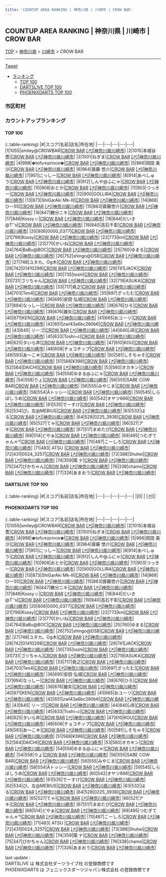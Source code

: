 ```yaml
---
title: 'COUNTUP AREA RANKING | 神奈川県 | 川崎市 | CROW BAR'
---
```

## COUNTUP AREA RANKING | 神奈川県 | 川崎市 | CROW BAR

[TOP](/darts/rank/) > [神奈川県](/darts/rank/神奈川県/) > [川崎市](/darts/rank/神奈川県/川崎市/) > CROW BAR

___

<a href="https://twitter.com/share?ref_src=twsrc%5Etfw" data-text="COUNTUP AREA RANKING | 神奈川県川崎市CROW BAR" class="twitter-share-button" data-hashtags="DARTSLIVE,PHOENIXDARTS,darts,ダーツ" data-show-count="false">Tweet</a>

* [ランキング](#カウントアップランキング)
    * [TOP 100](#top-100)
    * [DARTSLIVE TOP 100](#dartslive-top-100)
    * [PHOENIXDARTS TOP 100](#phoenixdarts-top-100)

### 市区町村

<ul>

</ul>

### カウントアップランキング

#### TOP 100



{:.table-ranking}
|#|スコア|名前|店名|所在地|
|---|---|---|---|---|
|1|1055|<span class="rank-name-pd">smiley@CROWBAR</span>|<a href="/darts/rank/shops/82670.html">CROW BAR</a> <a href="https://vs.phoenixdarts.com/jp/shop/shopDetailInfo/s_82670?s_seq=82670">[↗]</a>|<a href="/darts/rank/神奈川県/川崎市">神奈川県川崎市</a>|
|2|1015|<span class="rank-name-pd">本城谷 豊</span>|<a href="/darts/rank/shops/82670.html">CROW BAR</a> <a href="https://vs.phoenixdarts.com/jp/shop/shopDetailInfo/s_82670?s_seq=82670">[↗]</a>|<a href="/darts/rank/神奈川県/川崎市">神奈川県川崎市</a>|
|3|1001|<span class="rank-name-pd">ねぎま</span>|<a href="/darts/rank/shops/82670.html">CROW BAR</a> <a href="https://vs.phoenixdarts.com/jp/shop/shopDetailInfo/s_82670?s_seq=82670">[↗]</a>|<a href="/darts/rank/神奈川県/川崎市">神奈川県川崎市</a>|
|4|998|<span class="rank-name-pd">♚tofu✯prince♚</span>|<a href="/darts/rank/shops/82670.html">CROW BAR</a> <a href="https://vs.phoenixdarts.com/jp/shop/shopDetailInfo/s_82670?s_seq=82670">[↗]</a>|<a href="/darts/rank/神奈川県/川崎市">神奈川県川崎市</a>|
|5|966|<span class="rank-name-pd"><span class="pro-icon-pd"></span>岡田 美沙</span>|<a href="/darts/rank/shops/82670.html">CROW BAR</a> <a href="https://vs.phoenixdarts.com/jp/shop/shopDetailInfo/s_82670?s_seq=82670">[↗]</a>|<a href="/darts/rank/神奈川県/川崎市">神奈川県川崎市</a>|
|6|964|<span class="rank-name-pd"><span class="pro-icon-pd"></span>齋藤 悠介</span>|<a href="/darts/rank/shops/82670.html">CROW BAR</a> <a href="https://vs.phoenixdarts.com/jp/shop/shopDetailInfo/s_82670?s_seq=82670">[↗]</a>|<a href="/darts/rank/神奈川県/川崎市">神奈川県川崎市</a>|
|7|951|<span class="rank-name-pd">にっしー</span>|<a href="/darts/rank/shops/82670.html">CROW BAR</a> <a href="https://vs.phoenixdarts.com/jp/shop/shopDetailInfo/s_82670?s_seq=82670">[↗]</a>|<a href="/darts/rank/神奈川県/川崎市">神奈川県川崎市</a>|
|8|914|<span class="rank-name-pd">あべしゅう</span>|<a href="/darts/rank/shops/82670.html">CROW BAR</a> <a href="https://vs.phoenixdarts.com/jp/shop/shopDetailInfo/s_82670?s_seq=82670">[↗]</a>|<a href="/darts/rank/神奈川県/川崎市">神奈川県川崎市</a>|
|9|912|<span class="rank-name-pd">しんや@ふにゃ</span>|<a href="/darts/rank/shops/82670.html">CROW BAR</a> <a href="https://vs.phoenixdarts.com/jp/shop/shopDetailInfo/s_82670?s_seq=82670">[↗]</a>|<a href="/darts/rank/神奈川県/川崎市">神奈川県川崎市</a>|
|10|908|<span class="rank-name-pd">おとか</span>|<a href="/darts/rank/shops/82670.html">CROW BAR</a> <a href="https://vs.phoenixdarts.com/jp/shop/shopDetailInfo/s_82670?s_seq=82670">[↗]</a>|<a href="/darts/rank/神奈川県/川崎市">神奈川県川崎市</a>|
|11|903|<span class="rank-name-pd">つっきー</span>|<a href="/darts/rank/shops/82670.html">CROW BAR</a> <a href="https://vs.phoenixdarts.com/jp/shop/shopDetailInfo/s_82670?s_seq=82670">[↗]</a>|<a href="/darts/rank/神奈川県/川崎市">神奈川県川崎市</a>|
|12|900|<span class="rank-name-pd">GOLLIRA</span>|<a href="/darts/rank/shops/82670.html">CROW BAR</a> <a href="https://vs.phoenixdarts.com/jp/shop/shopDetailInfo/s_82670?s_seq=82670">[↗]</a>|<a href="/darts/rank/神奈川県/川崎市">神奈川県川崎市</a>|
|13|873|<span class="rank-name-pd">ShiGarAki Mk-III</span>|<a href="/darts/rank/shops/82670.html">CROW BAR</a> <a href="https://vs.phoenixdarts.com/jp/shop/shopDetailInfo/s_82670?s_seq=82670">[↗]</a>|<a href="/darts/rank/神奈川県/川崎市">神奈川県川崎市</a>|
|14|868|<span class="rank-name-pd">ひー55</span>|<a href="/darts/rank/shops/82670.html">CROW BAR</a> <a href="https://vs.phoenixdarts.com/jp/shop/shopDetailInfo/s_82670?s_seq=82670">[↗]</a>|<a href="/darts/rank/神奈川県/川崎市">神奈川県川崎市</a>|
|15|863|<span class="rank-name-pd">齋藤悠介</span>|<a href="/darts/rank/shops/82670.html">CROW BAR</a> <a href="https://vs.phoenixdarts.com/jp/shop/shopDetailInfo/s_82670?s_seq=82670">[↗]</a>|<a href="/darts/rank/神奈川県/川崎市">神奈川県川崎市</a>|
|16|847|<span class="rank-name-pd">糖分ニキ</span>|<a href="/darts/rank/shops/82670.html">CROW BAR</a> <a href="https://vs.phoenixdarts.com/jp/shop/shopDetailInfo/s_82670?s_seq=82670">[↗]</a>|<a href="/darts/rank/神奈川県/川崎市">神奈川県川崎市</a>|
|17|846|<span class="rank-name-pd">Kossy☺︎</span>|<a href="/darts/rank/shops/82670.html">CROW BAR</a> <a href="https://vs.phoenixdarts.com/jp/shop/shopDetailInfo/s_82670?s_seq=82670">[↗]</a>|<a href="/darts/rank/神奈川県/川崎市">神奈川県川崎市</a>|
|18|844|<span class="rank-name-pd">だいき@T&#x27;&#x27;s</span>|<a href="/darts/rank/shops/82670.html">CROW BAR</a> <a href="https://vs.phoenixdarts.com/jp/shop/shopDetailInfo/s_82670?s_seq=82670">[↗]</a>|<a href="/darts/rank/神奈川県/川崎市">神奈川県川崎市</a>|
|19|840|<span class="rank-name-pd">高石千彰</span>|<a href="/darts/rank/shops/82670.html">CROW BAR</a> <a href="https://vs.phoenixdarts.com/jp/shop/shopDetailInfo/s_82670?s_seq=82670">[↗]</a>|<a href="/darts/rank/神奈川県/川崎市">神奈川県川崎市</a>|
|20|806|<span class="rank-name-pd">0000_0377</span>|<a href="/darts/rank/shops/82670.html">CROW BAR</a> <a href="https://vs.phoenixdarts.com/jp/shop/shopDetailInfo/s_82670?s_seq=82670">[↗]</a>|<a href="/darts/rank/神奈川県/川崎市">神奈川県川崎市</a>|
|21|798|<span class="rank-name-pd">Kossy</span>|<a href="/darts/rank/shops/82670.html">CROW BAR</a> <a href="https://vs.phoenixdarts.com/jp/shop/shopDetailInfo/s_82670?s_seq=82670">[↗]</a>|<a href="/darts/rank/神奈川県/川崎市">神奈川県川崎市</a>|
|22|773|<span class="rank-name-pd">km</span>|<a href="/darts/rank/shops/82670.html">CROW BAR</a> <a href="https://vs.phoenixdarts.com/jp/shop/shopDetailInfo/s_82670?s_seq=82670">[↗]</a>|<a href="/darts/rank/神奈川県/川崎市">神奈川県川崎市</a>|
|23|770|<span class="rank-name-pd">かいね</span>|<a href="/darts/rank/shops/82670.html">CROW BAR</a> <a href="https://vs.phoenixdarts.com/jp/shop/shopDetailInfo/s_82670?s_seq=82670">[↗]</a>|<a href="/darts/rank/神奈川県/川崎市">神奈川県川崎市</a>|
|24|764|<span class="rank-name-pd">BaBu@BOC</span>|<a href="/darts/rank/shops/82670.html">CROW BAR</a> <a href="https://vs.phoenixdarts.com/jp/shop/shopDetailInfo/s_82670?s_seq=82670">[↗]</a>|<a href="/darts/rank/神奈川県/川崎市">神奈川県川崎市</a>|
|25|760|<span class="rank-name-pd">ゆまる</span>|<a href="/darts/rank/shops/82670.html">CROW BAR</a> <a href="https://vs.phoenixdarts.com/jp/shop/shopDetailInfo/s_82670?s_seq=82670">[↗]</a>|<a href="/darts/rank/神奈川県/川崎市">神奈川県川崎市</a>|
|26|752|<span class="rank-name-pd">shingo@DSB</span>|<a href="/darts/rank/shops/82670.html">CROW BAR</a> <a href="https://vs.phoenixdarts.com/jp/shop/shopDetailInfo/s_82670?s_seq=82670">[↗]</a>|<a href="/darts/rank/神奈川県/川崎市">神奈川県川崎市</a>|
|27|748|<span class="rank-name-pd">ユタカ。Og木</span>|<a href="/darts/rank/shops/82670.html">CROW BAR</a> <a href="https://vs.phoenixdarts.com/jp/shop/shopDetailInfo/s_82670?s_seq=82670">[↗]</a>|<a href="/darts/rank/神奈川県/川崎市">神奈川県川崎市</a>|
|28|742|<span class="rank-name-pd">01410298</span>|<a href="/darts/rank/shops/82670.html">CROW BAR</a> <a href="https://vs.phoenixdarts.com/jp/shop/shopDetailInfo/s_82670?s_seq=82670">[↗]</a>|<a href="/darts/rank/神奈川県/川崎市">神奈川県川崎市</a>|
|29|741|<span class="rank-name-pd">JACK</span>|<a href="/darts/rank/shops/82670.html">CROW BAR</a> <a href="https://vs.phoenixdarts.com/jp/shop/shopDetailInfo/s_82670?s_seq=82670">[↗]</a>|<a href="/darts/rank/神奈川県/川崎市">神奈川県川崎市</a>|
|30|735|<span class="rank-name-pd">toshi</span>|<a href="/darts/rank/shops/82670.html">CROW BAR</a> <a href="https://vs.phoenixdarts.com/jp/shop/shopDetailInfo/s_82670?s_seq=82670">[↗]</a>|<a href="/darts/rank/神奈川県/川崎市">神奈川県川崎市</a>|
|31|731|<span class="rank-name-pd">ゴリちゃん</span>|<a href="/darts/rank/shops/82670.html">CROW BAR</a> <a href="https://vs.phoenixdarts.com/jp/shop/shopDetailInfo/s_82670?s_seq=82670">[↗]</a>|<a href="/darts/rank/神奈川県/川崎市">神奈川県川崎市</a>|
|32|719|<span class="rank-name-pd">ASUKA</span>|<a href="/darts/rank/shops/82670.html">CROW BAR</a> <a href="https://vs.phoenixdarts.com/jp/shop/shopDetailInfo/s_82670?s_seq=82670">[↗]</a>|<a href="/darts/rank/神奈川県/川崎市">神奈川県川崎市</a>|
|33|717|<span class="rank-name-pd">堯之</span>|<a href="/darts/rank/shops/82670.html">CROW BAR</a> <a href="https://vs.phoenixdarts.com/jp/shop/shopDetailInfo/s_82670?s_seq=82670">[↗]</a>|<a href="/darts/rank/神奈川県/川崎市">神奈川県川崎市</a>|
|34|703|<span class="rank-name-pd">Ten4</span>|<a href="/darts/rank/shops/82670.html">CROW BAR</a> <a href="https://vs.phoenixdarts.com/jp/shop/shopDetailInfo/s_82670?s_seq=82670">[↗]</a>|<a href="/darts/rank/神奈川県/川崎市">神奈川県川崎市</a>|
|35|697|<span class="rank-name-pd">ざったむ</span>|<a href="/darts/rank/shops/82670.html">CROW BAR</a> <a href="https://vs.phoenixdarts.com/jp/shop/shopDetailInfo/s_82670?s_seq=82670">[↗]</a>|<a href="/darts/rank/神奈川県/川崎市">神奈川県川崎市</a>|
|36|695|<span class="rank-name-pd"><span class="pro-icon-pd"></span>安田 弘城</span>|<a href="/darts/rank/shops/82670.html">CROW BAR</a> <a href="https://vs.phoenixdarts.com/jp/shop/shopDetailInfo/s_82670?s_seq=82670">[↗]</a>|<a href="/darts/rank/神奈川県/川崎市">神奈川県川崎市</a>|
|37|694|<span class="rank-name-pd">なっしー</span>|<a href="/darts/rank/shops/82670.html">CROW BAR</a> <a href="https://vs.phoenixdarts.com/jp/shop/shopDetailInfo/s_82670?s_seq=82670">[↗]</a>|<a href="/darts/rank/神奈川県/川崎市">神奈川県川崎市</a>|
|38|676|<span class="rank-name-pd">ひろ</span>|<a href="/darts/rank/shops/82670.html">CROW BAR</a> <a href="https://vs.phoenixdarts.com/jp/shop/shopDetailInfo/s_82670?s_seq=82670">[↗]</a>|<a href="/darts/rank/神奈川県/川崎市">神奈川県川崎市</a>|
|38|676|<span class="rank-name-pd">雄矢</span>|<a href="/darts/rank/shops/82670.html">CROW BAR</a> <a href="https://vs.phoenixdarts.com/jp/shop/shopDetailInfo/s_82670?s_seq=82670">[↗]</a>|<a href="/darts/rank/神奈川県/川崎市">神奈川県川崎市</a>|
|40|671|<span class="rank-name-pd">KEN</span>|<a href="/darts/rank/shops/82670.html">CROW BAR</a> <a href="https://vs.phoenixdarts.com/jp/shop/shopDetailInfo/s_82670?s_seq=82670">[↗]</a>|<a href="/darts/rank/神奈川県/川崎市">神奈川県川崎市</a>|
|41|665|<span class="rank-name-pd">おユーリ</span>|<a href="/darts/rank/shops/82670.html">CROW BAR</a> <a href="https://vs.phoenixdarts.com/jp/shop/shopDetailInfo/s_82670?s_seq=82670">[↗]</a>|<a href="/darts/rank/神奈川県/川崎市">神奈川県川崎市</a>|
|42|651|<span class="rank-name-pd">zwl43a6bc280b6</span>|<a href="/darts/rank/shops/82670.html">CROW BAR</a> <a href="https://vs.phoenixdarts.com/jp/shop/shopDetailInfo/s_82670?s_seq=82670">[↗]</a>|<a href="/darts/rank/神奈川県/川崎市">神奈川県川崎市</a>|
|43|645|<span class="rank-name-pd"> リーゴ</span>|<a href="/darts/rank/shops/82670.html">CROW BAR</a> <a href="https://vs.phoenixdarts.com/jp/shop/shopDetailInfo/s_82670?s_seq=82670">[↗]</a>|<a href="/darts/rank/神奈川県/川崎市">神奈川県川崎市</a>|
|44|640|<span class="rank-name-pd">JB</span>|<a href="/darts/rank/shops/82670.html">CROW BAR</a> <a href="https://vs.phoenixdarts.com/jp/shop/shopDetailInfo/s_82670?s_seq=82670">[↗]</a>|<a href="/darts/rank/神奈川県/川崎市">神奈川県川崎市</a>|
|45|633|<span class="rank-name-pd">Toshi~c</span>|<a href="/darts/rank/shops/82670.html">CROW BAR</a> <a href="https://vs.phoenixdarts.com/jp/shop/shopDetailInfo/s_82670?s_seq=82670">[↗]</a>|<a href="/darts/rank/神奈川県/川崎市">神奈川県川崎市</a>|
|46|625|<span class="rank-name-pd">タいら丼</span>|<a href="/darts/rank/shops/82670.html">CROW BAR</a> <a href="https://vs.phoenixdarts.com/jp/shop/shopDetailInfo/s_82670?s_seq=82670">[↗]</a>|<a href="/darts/rank/神奈川県/川崎市">神奈川県川崎市</a>|
|47|610|<span class="rank-name-pd">KOU</span>|<a href="/darts/rank/shops/82670.html">CROW BAR</a> <a href="https://vs.phoenixdarts.com/jp/shop/shopDetailInfo/s_82670?s_seq=82670">[↗]</a>|<a href="/darts/rank/神奈川県/川崎市">神奈川県川崎市</a>|
|48|608|<span class="rank-name-pd">チョコチップ</span>|<a href="/darts/rank/shops/82670.html">CROW BAR</a> <a href="https://vs.phoenixdarts.com/jp/shop/shopDetailInfo/s_82670?s_seq=82670">[↗]</a>|<a href="/darts/rank/神奈川県/川崎市">神奈川県川崎市</a>|
|49|593|<span class="rank-name-pd">あ〜こ☆</span>|<a href="/darts/rank/shops/82670.html">CROW BAR</a> <a href="https://vs.phoenixdarts.com/jp/shop/shopDetailInfo/s_82670?s_seq=82670">[↗]</a>|<a href="/darts/rank/神奈川県/川崎市">神奈川県川崎市</a>|
|50|581|<span class="rank-name-pd">しそちゃそ</span>|<a href="/darts/rank/shops/82670.html">CROW BAR</a> <a href="https://vs.phoenixdarts.com/jp/shop/shopDetailInfo/s_82670?s_seq=82670">[↗]</a>|<a href="/darts/rank/神奈川県/川崎市">神奈川県川崎市</a>|
|51|568|<span class="rank-name-pd">¥398</span>|<a href="/darts/rank/shops/82670.html">CROW BAR</a> <a href="https://vs.phoenixdarts.com/jp/shop/shopDetailInfo/s_82670?s_seq=82670">[↗]</a>|<a href="/darts/rank/神奈川県/川崎市">神奈川県川崎市</a>|
|52|564|<span class="rank-name-pd">DAICHI</span>|<a href="/darts/rank/shops/82670.html">CROW BAR</a> <a href="https://vs.phoenixdarts.com/jp/shop/shopDetailInfo/s_82670?s_seq=82670">[↗]</a>|<a href="/darts/rank/神奈川県/川崎市">神奈川県川崎市</a>|
|53|560|<span class="rank-name-pd">オカキン</span>|<a href="/darts/rank/shops/82670.html">CROW BAR</a> <a href="https://vs.phoenixdarts.com/jp/shop/shopDetailInfo/s_82670?s_seq=82670">[↗]</a>|<a href="/darts/rank/神奈川県/川崎市">神奈川県川崎市</a>|
|54|558|<span class="rank-name-pd">ゆまる@ふにゃ</span>|<a href="/darts/rank/shops/82670.html">CROW BAR</a> <a href="https://vs.phoenixdarts.com/jp/shop/shopDetailInfo/s_82670?s_seq=82670">[↗]</a>|<a href="/darts/rank/神奈川県/川崎市">神奈川県川崎市</a>|
|54|558|<span class="rank-name-pd">りょ</span>|<a href="/darts/rank/shops/82670.html">CROW BAR</a> <a href="https://vs.phoenixdarts.com/jp/shop/shopDetailInfo/s_82670?s_seq=82670">[↗]</a>|<a href="/darts/rank/神奈川県/川崎市">神奈川県川崎市</a>|
|56|555|<span class="rank-name-pd">SABE COW BAR</span>|<a href="/darts/rank/shops/82670.html">CROW BAR</a> <a href="https://vs.phoenixdarts.com/jp/shop/shopDetailInfo/s_82670?s_seq=82670">[↗]</a>|<a href="/darts/rank/神奈川県/川崎市">神奈川県川崎市</a>|
|56|555|<span class="rank-name-pd">みやじま</span>|<a href="/darts/rank/shops/82670.html">CROW BAR</a> <a href="https://vs.phoenixdarts.com/jp/shop/shopDetailInfo/s_82670?s_seq=82670">[↗]</a>|<a href="/darts/rank/神奈川県/川崎市">神奈川県川崎市</a>|
|58|554|<span class="rank-name-pd">Âトッシー</span>|<a href="/darts/rank/shops/82670.html">CROW BAR</a> <a href="https://vs.phoenixdarts.com/jp/shop/shopDetailInfo/s_82670?s_seq=82670">[↗]</a>|<a href="/darts/rank/神奈川県/川崎市">神奈川県川崎市</a>|
|59|545|<span class="rank-name-pd">しらぼしうめ</span>|<a href="/darts/rank/shops/82670.html">CROW BAR</a> <a href="https://vs.phoenixdarts.com/jp/shop/shopDetailInfo/s_82670?s_seq=82670">[↗]</a>|<a href="/darts/rank/神奈川県/川崎市">神奈川県川崎市</a>|
|60|542|<span class="rank-name-pd">オヤツ666</span>|<a href="/darts/rank/shops/82670.html">CROW BAR</a> <a href="https://vs.phoenixdarts.com/jp/shop/shopDetailInfo/s_82670?s_seq=82670">[↗]</a>|<a href="/darts/rank/神奈川県/川崎市">神奈川県川崎市</a>|
|61|535|<span class="rank-name-pd">でーすけ</span>|<a href="/darts/rank/shops/82670.html">CROW BAR</a> <a href="https://vs.phoenixdarts.com/jp/shop/shopDetailInfo/s_82670?s_seq=82670">[↗]</a>|<a href="/darts/rank/神奈川県/川崎市">神奈川県川崎市</a>|
|62|534|<span class="rank-name-pd">ぴ。左@MEBIUS</span>|<a href="/darts/rank/shops/82670.html">CROW BAR</a> <a href="https://vs.phoenixdarts.com/jp/shop/shopDetailInfo/s_82670?s_seq=82670">[↗]</a>|<a href="/darts/rank/神奈川県/川崎市">神奈川県川崎市</a>|
|63|532|<span class="rank-name-pd">はる</span>|<a href="/darts/rank/shops/82670.html">CROW BAR</a> <a href="https://vs.phoenixdarts.com/jp/shop/shopDetailInfo/s_82670?s_seq=82670">[↗]</a>|<a href="/darts/rank/神奈川県/川崎市">神奈川県川崎市</a>|
|64|528|<span class="rank-name-pd">0225_3938</span>|<a href="/darts/rank/shops/82670.html">CROW BAR</a> <a href="https://vs.phoenixdarts.com/jp/shop/shopDetailInfo/s_82670?s_seq=82670">[↗]</a>|<a href="/darts/rank/神奈川県/川崎市">神奈川県川崎市</a>|
|65|527|<span class="rank-name-pd">てゃ</span>|<a href="/darts/rank/shops/82670.html">CROW BAR</a> <a href="https://vs.phoenixdarts.com/jp/shop/shopDetailInfo/s_82670?s_seq=82670">[↗]</a>|<a href="/darts/rank/神奈川県/川崎市">神奈川県川崎市</a>|
|66|521|<span class="rank-name-pd">アキ</span>|<a href="/darts/rank/shops/82670.html">CROW BAR</a> <a href="https://vs.phoenixdarts.com/jp/shop/shopDetailInfo/s_82670?s_seq=82670">[↗]</a>|<a href="/darts/rank/神奈川県/川崎市">神奈川県川崎市</a>|
|67|517|<span class="rank-name-pd">まめたぴ</span>|<a href="/darts/rank/shops/82670.html">CROW BAR</a> <a href="https://vs.phoenixdarts.com/jp/shop/shopDetailInfo/s_82670?s_seq=82670">[↗]</a>|<a href="/darts/rank/神奈川県/川崎市">神奈川県川崎市</a>|
|68|514|<span class="rank-name-pd">どやぁ</span>|<a href="/darts/rank/shops/82670.html">CROW BAR</a> <a href="https://vs.phoenixdarts.com/jp/shop/shopDetailInfo/s_82670?s_seq=82670">[↗]</a>|<a href="/darts/rank/神奈川県/川崎市">神奈川県川崎市</a>|
|69|495|<span class="rank-name-pd">つむぎてゃん＊°</span>|<a href="/darts/rank/shops/82670.html">CROW BAR</a> <a href="https://vs.phoenixdarts.com/jp/shop/shopDetailInfo/s_82670?s_seq=82670">[↗]</a>|<a href="/darts/rank/神奈川県/川崎市">神奈川県川崎市</a>|
|70|487|<span class="rank-name-pd">こーしろ</span>|<a href="/darts/rank/shops/82670.html">CROW BAR</a> <a href="https://vs.phoenixdarts.com/jp/shop/shopDetailInfo/s_82670?s_seq=82670">[↗]</a>|<a href="/darts/rank/神奈川県/川崎市">神奈川県川崎市</a>|
|71|483|<span class="rank-name-pd"> ATSU </span>|<a href="/darts/rank/shops/82670.html">CROW BAR</a> <a href="https://vs.phoenixdarts.com/jp/shop/shopDetailInfo/s_82670?s_seq=82670">[↗]</a>|<a href="/darts/rank/神奈川県/川崎市">神奈川県川崎市</a>|
|72|431|<span class="rank-name-pd">0024_3257</span>|<a href="/darts/rank/shops/82670.html">CROW BAR</a> <a href="https://vs.phoenixdarts.com/jp/shop/shopDetailInfo/s_82670?s_seq=82670">[↗]</a>|<a href="/darts/rank/神奈川県/川崎市">神奈川県川崎市</a>|
|73|388|<span class="rank-name-pd">Shuhei</span>|<a href="/darts/rank/shops/82670.html">CROW BAR</a> <a href="https://vs.phoenixdarts.com/jp/shop/shopDetailInfo/s_82670?s_seq=82670">[↗]</a>|<a href="/darts/rank/神奈川県/川崎市">神奈川県川崎市</a>|
|74|359|<span class="rank-name-pd">陽 ナ</span>|<a href="/darts/rank/shops/82670.html">CROW BAR</a> <a href="https://vs.phoenixdarts.com/jp/shop/shopDetailInfo/s_82670?s_seq=82670">[↗]</a>|<a href="/darts/rank/神奈川県/川崎市">神奈川県川崎市</a>|
|75|347|<span class="rank-name-pd">ぴかちゃん</span>|<a href="/darts/rank/shops/82670.html">CROW BAR</a> <a href="https://vs.phoenixdarts.com/jp/shop/shopDetailInfo/s_82670?s_seq=82670">[↗]</a>|<a href="/darts/rank/神奈川県/川崎市">神奈川県川崎市</a>|
|76|338|<span class="rank-name-pd">chamo</span>|<a href="/darts/rank/shops/82670.html">CROW BAR</a> <a href="https://vs.phoenixdarts.com/jp/shop/shopDetailInfo/s_82670?s_seq=82670">[↗]</a>|<a href="/darts/rank/神奈川県/川崎市">神奈川県川崎市</a>|
|77|326|<span class="rank-name-pd">あまおう</span>|<a href="/darts/rank/shops/82670.html">CROW BAR</a> <a href="https://vs.phoenixdarts.com/jp/shop/shopDetailInfo/s_82670?s_seq=82670">[↗]</a>|<a href="/darts/rank/神奈川県/川崎市">神奈川県川崎市</a>|


#### DARTSLIVE TOP 100



{:.table-ranking}
|#|スコア|名前|店名|所在地|
|---|---|---|---|---|
||0|<span class="rank-name-dl"> </span>|<a href="/darts/rank/shops/.html"></a> <a href="">[↗]</a>|<a href="/darts/rank//"></a>|


#### PHOENIXDARTS TOP 100



{:.table-ranking}
|#|スコア|名前|店名|所在地|
|---|---|---|---|---|
|1|1055|<span class="rank-name-pd">smiley@CROWBAR</span>|<a href="/darts/rank/shops/82670.html">CROW BAR</a> <a href="https://vs.phoenixdarts.com/jp/shop/shopDetailInfo/s_82670?s_seq=82670">[↗]</a>|<a href="/darts/rank/神奈川県/川崎市">神奈川県川崎市</a>|
|2|1015|<span class="rank-name-pd">本城谷 豊</span>|<a href="/darts/rank/shops/82670.html">CROW BAR</a> <a href="https://vs.phoenixdarts.com/jp/shop/shopDetailInfo/s_82670?s_seq=82670">[↗]</a>|<a href="/darts/rank/神奈川県/川崎市">神奈川県川崎市</a>|
|3|1001|<span class="rank-name-pd">ねぎま</span>|<a href="/darts/rank/shops/82670.html">CROW BAR</a> <a href="https://vs.phoenixdarts.com/jp/shop/shopDetailInfo/s_82670?s_seq=82670">[↗]</a>|<a href="/darts/rank/神奈川県/川崎市">神奈川県川崎市</a>|
|4|998|<span class="rank-name-pd">♚tofu✯prince♚</span>|<a href="/darts/rank/shops/82670.html">CROW BAR</a> <a href="https://vs.phoenixdarts.com/jp/shop/shopDetailInfo/s_82670?s_seq=82670">[↗]</a>|<a href="/darts/rank/神奈川県/川崎市">神奈川県川崎市</a>|
|5|966|<span class="rank-name-pd"><span class="pro-icon-pd"></span>岡田 美沙</span>|<a href="/darts/rank/shops/82670.html">CROW BAR</a> <a href="https://vs.phoenixdarts.com/jp/shop/shopDetailInfo/s_82670?s_seq=82670">[↗]</a>|<a href="/darts/rank/神奈川県/川崎市">神奈川県川崎市</a>|
|6|964|<span class="rank-name-pd"><span class="pro-icon-pd"></span>齋藤 悠介</span>|<a href="/darts/rank/shops/82670.html">CROW BAR</a> <a href="https://vs.phoenixdarts.com/jp/shop/shopDetailInfo/s_82670?s_seq=82670">[↗]</a>|<a href="/darts/rank/神奈川県/川崎市">神奈川県川崎市</a>|
|7|951|<span class="rank-name-pd">にっしー</span>|<a href="/darts/rank/shops/82670.html">CROW BAR</a> <a href="https://vs.phoenixdarts.com/jp/shop/shopDetailInfo/s_82670?s_seq=82670">[↗]</a>|<a href="/darts/rank/神奈川県/川崎市">神奈川県川崎市</a>|
|8|914|<span class="rank-name-pd">あべしゅう</span>|<a href="/darts/rank/shops/82670.html">CROW BAR</a> <a href="https://vs.phoenixdarts.com/jp/shop/shopDetailInfo/s_82670?s_seq=82670">[↗]</a>|<a href="/darts/rank/神奈川県/川崎市">神奈川県川崎市</a>|
|9|912|<span class="rank-name-pd">しんや@ふにゃ</span>|<a href="/darts/rank/shops/82670.html">CROW BAR</a> <a href="https://vs.phoenixdarts.com/jp/shop/shopDetailInfo/s_82670?s_seq=82670">[↗]</a>|<a href="/darts/rank/神奈川県/川崎市">神奈川県川崎市</a>|
|10|908|<span class="rank-name-pd">おとか</span>|<a href="/darts/rank/shops/82670.html">CROW BAR</a> <a href="https://vs.phoenixdarts.com/jp/shop/shopDetailInfo/s_82670?s_seq=82670">[↗]</a>|<a href="/darts/rank/神奈川県/川崎市">神奈川県川崎市</a>|
|11|903|<span class="rank-name-pd">つっきー</span>|<a href="/darts/rank/shops/82670.html">CROW BAR</a> <a href="https://vs.phoenixdarts.com/jp/shop/shopDetailInfo/s_82670?s_seq=82670">[↗]</a>|<a href="/darts/rank/神奈川県/川崎市">神奈川県川崎市</a>|
|12|900|<span class="rank-name-pd">GOLLIRA</span>|<a href="/darts/rank/shops/82670.html">CROW BAR</a> <a href="https://vs.phoenixdarts.com/jp/shop/shopDetailInfo/s_82670?s_seq=82670">[↗]</a>|<a href="/darts/rank/神奈川県/川崎市">神奈川県川崎市</a>|
|13|873|<span class="rank-name-pd">ShiGarAki Mk-III</span>|<a href="/darts/rank/shops/82670.html">CROW BAR</a> <a href="https://vs.phoenixdarts.com/jp/shop/shopDetailInfo/s_82670?s_seq=82670">[↗]</a>|<a href="/darts/rank/神奈川県/川崎市">神奈川県川崎市</a>|
|14|868|<span class="rank-name-pd">ひー55</span>|<a href="/darts/rank/shops/82670.html">CROW BAR</a> <a href="https://vs.phoenixdarts.com/jp/shop/shopDetailInfo/s_82670?s_seq=82670">[↗]</a>|<a href="/darts/rank/神奈川県/川崎市">神奈川県川崎市</a>|
|15|863|<span class="rank-name-pd">齋藤悠介</span>|<a href="/darts/rank/shops/82670.html">CROW BAR</a> <a href="https://vs.phoenixdarts.com/jp/shop/shopDetailInfo/s_82670?s_seq=82670">[↗]</a>|<a href="/darts/rank/神奈川県/川崎市">神奈川県川崎市</a>|
|16|847|<span class="rank-name-pd">糖分ニキ</span>|<a href="/darts/rank/shops/82670.html">CROW BAR</a> <a href="https://vs.phoenixdarts.com/jp/shop/shopDetailInfo/s_82670?s_seq=82670">[↗]</a>|<a href="/darts/rank/神奈川県/川崎市">神奈川県川崎市</a>|
|17|846|<span class="rank-name-pd">Kossy☺︎</span>|<a href="/darts/rank/shops/82670.html">CROW BAR</a> <a href="https://vs.phoenixdarts.com/jp/shop/shopDetailInfo/s_82670?s_seq=82670">[↗]</a>|<a href="/darts/rank/神奈川県/川崎市">神奈川県川崎市</a>|
|18|844|<span class="rank-name-pd">だいき@T&#x27;&#x27;s</span>|<a href="/darts/rank/shops/82670.html">CROW BAR</a> <a href="https://vs.phoenixdarts.com/jp/shop/shopDetailInfo/s_82670?s_seq=82670">[↗]</a>|<a href="/darts/rank/神奈川県/川崎市">神奈川県川崎市</a>|
|19|840|<span class="rank-name-pd">高石千彰</span>|<a href="/darts/rank/shops/82670.html">CROW BAR</a> <a href="https://vs.phoenixdarts.com/jp/shop/shopDetailInfo/s_82670?s_seq=82670">[↗]</a>|<a href="/darts/rank/神奈川県/川崎市">神奈川県川崎市</a>|
|20|806|<span class="rank-name-pd">0000_0377</span>|<a href="/darts/rank/shops/82670.html">CROW BAR</a> <a href="https://vs.phoenixdarts.com/jp/shop/shopDetailInfo/s_82670?s_seq=82670">[↗]</a>|<a href="/darts/rank/神奈川県/川崎市">神奈川県川崎市</a>|
|21|798|<span class="rank-name-pd">Kossy</span>|<a href="/darts/rank/shops/82670.html">CROW BAR</a> <a href="https://vs.phoenixdarts.com/jp/shop/shopDetailInfo/s_82670?s_seq=82670">[↗]</a>|<a href="/darts/rank/神奈川県/川崎市">神奈川県川崎市</a>|
|22|773|<span class="rank-name-pd">km</span>|<a href="/darts/rank/shops/82670.html">CROW BAR</a> <a href="https://vs.phoenixdarts.com/jp/shop/shopDetailInfo/s_82670?s_seq=82670">[↗]</a>|<a href="/darts/rank/神奈川県/川崎市">神奈川県川崎市</a>|
|23|770|<span class="rank-name-pd">かいね</span>|<a href="/darts/rank/shops/82670.html">CROW BAR</a> <a href="https://vs.phoenixdarts.com/jp/shop/shopDetailInfo/s_82670?s_seq=82670">[↗]</a>|<a href="/darts/rank/神奈川県/川崎市">神奈川県川崎市</a>|
|24|764|<span class="rank-name-pd">BaBu@BOC</span>|<a href="/darts/rank/shops/82670.html">CROW BAR</a> <a href="https://vs.phoenixdarts.com/jp/shop/shopDetailInfo/s_82670?s_seq=82670">[↗]</a>|<a href="/darts/rank/神奈川県/川崎市">神奈川県川崎市</a>|
|25|760|<span class="rank-name-pd">ゆまる</span>|<a href="/darts/rank/shops/82670.html">CROW BAR</a> <a href="https://vs.phoenixdarts.com/jp/shop/shopDetailInfo/s_82670?s_seq=82670">[↗]</a>|<a href="/darts/rank/神奈川県/川崎市">神奈川県川崎市</a>|
|26|752|<span class="rank-name-pd">shingo@DSB</span>|<a href="/darts/rank/shops/82670.html">CROW BAR</a> <a href="https://vs.phoenixdarts.com/jp/shop/shopDetailInfo/s_82670?s_seq=82670">[↗]</a>|<a href="/darts/rank/神奈川県/川崎市">神奈川県川崎市</a>|
|27|748|<span class="rank-name-pd">ユタカ。Og木</span>|<a href="/darts/rank/shops/82670.html">CROW BAR</a> <a href="https://vs.phoenixdarts.com/jp/shop/shopDetailInfo/s_82670?s_seq=82670">[↗]</a>|<a href="/darts/rank/神奈川県/川崎市">神奈川県川崎市</a>|
|28|742|<span class="rank-name-pd">01410298</span>|<a href="/darts/rank/shops/82670.html">CROW BAR</a> <a href="https://vs.phoenixdarts.com/jp/shop/shopDetailInfo/s_82670?s_seq=82670">[↗]</a>|<a href="/darts/rank/神奈川県/川崎市">神奈川県川崎市</a>|
|29|741|<span class="rank-name-pd">JACK</span>|<a href="/darts/rank/shops/82670.html">CROW BAR</a> <a href="https://vs.phoenixdarts.com/jp/shop/shopDetailInfo/s_82670?s_seq=82670">[↗]</a>|<a href="/darts/rank/神奈川県/川崎市">神奈川県川崎市</a>|
|30|735|<span class="rank-name-pd">toshi</span>|<a href="/darts/rank/shops/82670.html">CROW BAR</a> <a href="https://vs.phoenixdarts.com/jp/shop/shopDetailInfo/s_82670?s_seq=82670">[↗]</a>|<a href="/darts/rank/神奈川県/川崎市">神奈川県川崎市</a>|
|31|731|<span class="rank-name-pd">ゴリちゃん</span>|<a href="/darts/rank/shops/82670.html">CROW BAR</a> <a href="https://vs.phoenixdarts.com/jp/shop/shopDetailInfo/s_82670?s_seq=82670">[↗]</a>|<a href="/darts/rank/神奈川県/川崎市">神奈川県川崎市</a>|
|32|719|<span class="rank-name-pd">ASUKA</span>|<a href="/darts/rank/shops/82670.html">CROW BAR</a> <a href="https://vs.phoenixdarts.com/jp/shop/shopDetailInfo/s_82670?s_seq=82670">[↗]</a>|<a href="/darts/rank/神奈川県/川崎市">神奈川県川崎市</a>|
|33|717|<span class="rank-name-pd">堯之</span>|<a href="/darts/rank/shops/82670.html">CROW BAR</a> <a href="https://vs.phoenixdarts.com/jp/shop/shopDetailInfo/s_82670?s_seq=82670">[↗]</a>|<a href="/darts/rank/神奈川県/川崎市">神奈川県川崎市</a>|
|34|703|<span class="rank-name-pd">Ten4</span>|<a href="/darts/rank/shops/82670.html">CROW BAR</a> <a href="https://vs.phoenixdarts.com/jp/shop/shopDetailInfo/s_82670?s_seq=82670">[↗]</a>|<a href="/darts/rank/神奈川県/川崎市">神奈川県川崎市</a>|
|35|697|<span class="rank-name-pd">ざったむ</span>|<a href="/darts/rank/shops/82670.html">CROW BAR</a> <a href="https://vs.phoenixdarts.com/jp/shop/shopDetailInfo/s_82670?s_seq=82670">[↗]</a>|<a href="/darts/rank/神奈川県/川崎市">神奈川県川崎市</a>|
|36|695|<span class="rank-name-pd"><span class="pro-icon-pd"></span>安田 弘城</span>|<a href="/darts/rank/shops/82670.html">CROW BAR</a> <a href="https://vs.phoenixdarts.com/jp/shop/shopDetailInfo/s_82670?s_seq=82670">[↗]</a>|<a href="/darts/rank/神奈川県/川崎市">神奈川県川崎市</a>|
|37|694|<span class="rank-name-pd">なっしー</span>|<a href="/darts/rank/shops/82670.html">CROW BAR</a> <a href="https://vs.phoenixdarts.com/jp/shop/shopDetailInfo/s_82670?s_seq=82670">[↗]</a>|<a href="/darts/rank/神奈川県/川崎市">神奈川県川崎市</a>|
|38|676|<span class="rank-name-pd">ひろ</span>|<a href="/darts/rank/shops/82670.html">CROW BAR</a> <a href="https://vs.phoenixdarts.com/jp/shop/shopDetailInfo/s_82670?s_seq=82670">[↗]</a>|<a href="/darts/rank/神奈川県/川崎市">神奈川県川崎市</a>|
|38|676|<span class="rank-name-pd">雄矢</span>|<a href="/darts/rank/shops/82670.html">CROW BAR</a> <a href="https://vs.phoenixdarts.com/jp/shop/shopDetailInfo/s_82670?s_seq=82670">[↗]</a>|<a href="/darts/rank/神奈川県/川崎市">神奈川県川崎市</a>|
|40|671|<span class="rank-name-pd">KEN</span>|<a href="/darts/rank/shops/82670.html">CROW BAR</a> <a href="https://vs.phoenixdarts.com/jp/shop/shopDetailInfo/s_82670?s_seq=82670">[↗]</a>|<a href="/darts/rank/神奈川県/川崎市">神奈川県川崎市</a>|
|41|665|<span class="rank-name-pd">おユーリ</span>|<a href="/darts/rank/shops/82670.html">CROW BAR</a> <a href="https://vs.phoenixdarts.com/jp/shop/shopDetailInfo/s_82670?s_seq=82670">[↗]</a>|<a href="/darts/rank/神奈川県/川崎市">神奈川県川崎市</a>|
|42|651|<span class="rank-name-pd">zwl43a6bc280b6</span>|<a href="/darts/rank/shops/82670.html">CROW BAR</a> <a href="https://vs.phoenixdarts.com/jp/shop/shopDetailInfo/s_82670?s_seq=82670">[↗]</a>|<a href="/darts/rank/神奈川県/川崎市">神奈川県川崎市</a>|
|43|645|<span class="rank-name-pd"> リーゴ</span>|<a href="/darts/rank/shops/82670.html">CROW BAR</a> <a href="https://vs.phoenixdarts.com/jp/shop/shopDetailInfo/s_82670?s_seq=82670">[↗]</a>|<a href="/darts/rank/神奈川県/川崎市">神奈川県川崎市</a>|
|44|640|<span class="rank-name-pd">JB</span>|<a href="/darts/rank/shops/82670.html">CROW BAR</a> <a href="https://vs.phoenixdarts.com/jp/shop/shopDetailInfo/s_82670?s_seq=82670">[↗]</a>|<a href="/darts/rank/神奈川県/川崎市">神奈川県川崎市</a>|
|45|633|<span class="rank-name-pd">Toshi~c</span>|<a href="/darts/rank/shops/82670.html">CROW BAR</a> <a href="https://vs.phoenixdarts.com/jp/shop/shopDetailInfo/s_82670?s_seq=82670">[↗]</a>|<a href="/darts/rank/神奈川県/川崎市">神奈川県川崎市</a>|
|46|625|<span class="rank-name-pd">タいら丼</span>|<a href="/darts/rank/shops/82670.html">CROW BAR</a> <a href="https://vs.phoenixdarts.com/jp/shop/shopDetailInfo/s_82670?s_seq=82670">[↗]</a>|<a href="/darts/rank/神奈川県/川崎市">神奈川県川崎市</a>|
|47|610|<span class="rank-name-pd">KOU</span>|<a href="/darts/rank/shops/82670.html">CROW BAR</a> <a href="https://vs.phoenixdarts.com/jp/shop/shopDetailInfo/s_82670?s_seq=82670">[↗]</a>|<a href="/darts/rank/神奈川県/川崎市">神奈川県川崎市</a>|
|48|608|<span class="rank-name-pd">チョコチップ</span>|<a href="/darts/rank/shops/82670.html">CROW BAR</a> <a href="https://vs.phoenixdarts.com/jp/shop/shopDetailInfo/s_82670?s_seq=82670">[↗]</a>|<a href="/darts/rank/神奈川県/川崎市">神奈川県川崎市</a>|
|49|593|<span class="rank-name-pd">あ〜こ☆</span>|<a href="/darts/rank/shops/82670.html">CROW BAR</a> <a href="https://vs.phoenixdarts.com/jp/shop/shopDetailInfo/s_82670?s_seq=82670">[↗]</a>|<a href="/darts/rank/神奈川県/川崎市">神奈川県川崎市</a>|
|50|581|<span class="rank-name-pd">しそちゃそ</span>|<a href="/darts/rank/shops/82670.html">CROW BAR</a> <a href="https://vs.phoenixdarts.com/jp/shop/shopDetailInfo/s_82670?s_seq=82670">[↗]</a>|<a href="/darts/rank/神奈川県/川崎市">神奈川県川崎市</a>|
|51|568|<span class="rank-name-pd">¥398</span>|<a href="/darts/rank/shops/82670.html">CROW BAR</a> <a href="https://vs.phoenixdarts.com/jp/shop/shopDetailInfo/s_82670?s_seq=82670">[↗]</a>|<a href="/darts/rank/神奈川県/川崎市">神奈川県川崎市</a>|
|52|564|<span class="rank-name-pd">DAICHI</span>|<a href="/darts/rank/shops/82670.html">CROW BAR</a> <a href="https://vs.phoenixdarts.com/jp/shop/shopDetailInfo/s_82670?s_seq=82670">[↗]</a>|<a href="/darts/rank/神奈川県/川崎市">神奈川県川崎市</a>|
|53|560|<span class="rank-name-pd">オカキン</span>|<a href="/darts/rank/shops/82670.html">CROW BAR</a> <a href="https://vs.phoenixdarts.com/jp/shop/shopDetailInfo/s_82670?s_seq=82670">[↗]</a>|<a href="/darts/rank/神奈川県/川崎市">神奈川県川崎市</a>|
|54|558|<span class="rank-name-pd">ゆまる@ふにゃ</span>|<a href="/darts/rank/shops/82670.html">CROW BAR</a> <a href="https://vs.phoenixdarts.com/jp/shop/shopDetailInfo/s_82670?s_seq=82670">[↗]</a>|<a href="/darts/rank/神奈川県/川崎市">神奈川県川崎市</a>|
|54|558|<span class="rank-name-pd">りょ</span>|<a href="/darts/rank/shops/82670.html">CROW BAR</a> <a href="https://vs.phoenixdarts.com/jp/shop/shopDetailInfo/s_82670?s_seq=82670">[↗]</a>|<a href="/darts/rank/神奈川県/川崎市">神奈川県川崎市</a>|
|56|555|<span class="rank-name-pd">SABE COW BAR</span>|<a href="/darts/rank/shops/82670.html">CROW BAR</a> <a href="https://vs.phoenixdarts.com/jp/shop/shopDetailInfo/s_82670?s_seq=82670">[↗]</a>|<a href="/darts/rank/神奈川県/川崎市">神奈川県川崎市</a>|
|56|555|<span class="rank-name-pd">みやじま</span>|<a href="/darts/rank/shops/82670.html">CROW BAR</a> <a href="https://vs.phoenixdarts.com/jp/shop/shopDetailInfo/s_82670?s_seq=82670">[↗]</a>|<a href="/darts/rank/神奈川県/川崎市">神奈川県川崎市</a>|
|58|554|<span class="rank-name-pd">Âトッシー</span>|<a href="/darts/rank/shops/82670.html">CROW BAR</a> <a href="https://vs.phoenixdarts.com/jp/shop/shopDetailInfo/s_82670?s_seq=82670">[↗]</a>|<a href="/darts/rank/神奈川県/川崎市">神奈川県川崎市</a>|
|59|545|<span class="rank-name-pd">しらぼしうめ</span>|<a href="/darts/rank/shops/82670.html">CROW BAR</a> <a href="https://vs.phoenixdarts.com/jp/shop/shopDetailInfo/s_82670?s_seq=82670">[↗]</a>|<a href="/darts/rank/神奈川県/川崎市">神奈川県川崎市</a>|
|60|542|<span class="rank-name-pd">オヤツ666</span>|<a href="/darts/rank/shops/82670.html">CROW BAR</a> <a href="https://vs.phoenixdarts.com/jp/shop/shopDetailInfo/s_82670?s_seq=82670">[↗]</a>|<a href="/darts/rank/神奈川県/川崎市">神奈川県川崎市</a>|
|61|535|<span class="rank-name-pd">でーすけ</span>|<a href="/darts/rank/shops/82670.html">CROW BAR</a> <a href="https://vs.phoenixdarts.com/jp/shop/shopDetailInfo/s_82670?s_seq=82670">[↗]</a>|<a href="/darts/rank/神奈川県/川崎市">神奈川県川崎市</a>|
|62|534|<span class="rank-name-pd">ぴ。左@MEBIUS</span>|<a href="/darts/rank/shops/82670.html">CROW BAR</a> <a href="https://vs.phoenixdarts.com/jp/shop/shopDetailInfo/s_82670?s_seq=82670">[↗]</a>|<a href="/darts/rank/神奈川県/川崎市">神奈川県川崎市</a>|
|63|532|<span class="rank-name-pd">はる</span>|<a href="/darts/rank/shops/82670.html">CROW BAR</a> <a href="https://vs.phoenixdarts.com/jp/shop/shopDetailInfo/s_82670?s_seq=82670">[↗]</a>|<a href="/darts/rank/神奈川県/川崎市">神奈川県川崎市</a>|
|64|528|<span class="rank-name-pd">0225_3938</span>|<a href="/darts/rank/shops/82670.html">CROW BAR</a> <a href="https://vs.phoenixdarts.com/jp/shop/shopDetailInfo/s_82670?s_seq=82670">[↗]</a>|<a href="/darts/rank/神奈川県/川崎市">神奈川県川崎市</a>|
|65|527|<span class="rank-name-pd">てゃ</span>|<a href="/darts/rank/shops/82670.html">CROW BAR</a> <a href="https://vs.phoenixdarts.com/jp/shop/shopDetailInfo/s_82670?s_seq=82670">[↗]</a>|<a href="/darts/rank/神奈川県/川崎市">神奈川県川崎市</a>|
|66|521|<span class="rank-name-pd">アキ</span>|<a href="/darts/rank/shops/82670.html">CROW BAR</a> <a href="https://vs.phoenixdarts.com/jp/shop/shopDetailInfo/s_82670?s_seq=82670">[↗]</a>|<a href="/darts/rank/神奈川県/川崎市">神奈川県川崎市</a>|
|67|517|<span class="rank-name-pd">まめたぴ</span>|<a href="/darts/rank/shops/82670.html">CROW BAR</a> <a href="https://vs.phoenixdarts.com/jp/shop/shopDetailInfo/s_82670?s_seq=82670">[↗]</a>|<a href="/darts/rank/神奈川県/川崎市">神奈川県川崎市</a>|
|68|514|<span class="rank-name-pd">どやぁ</span>|<a href="/darts/rank/shops/82670.html">CROW BAR</a> <a href="https://vs.phoenixdarts.com/jp/shop/shopDetailInfo/s_82670?s_seq=82670">[↗]</a>|<a href="/darts/rank/神奈川県/川崎市">神奈川県川崎市</a>|
|69|495|<span class="rank-name-pd">つむぎてゃん＊°</span>|<a href="/darts/rank/shops/82670.html">CROW BAR</a> <a href="https://vs.phoenixdarts.com/jp/shop/shopDetailInfo/s_82670?s_seq=82670">[↗]</a>|<a href="/darts/rank/神奈川県/川崎市">神奈川県川崎市</a>|
|70|487|<span class="rank-name-pd">こーしろ</span>|<a href="/darts/rank/shops/82670.html">CROW BAR</a> <a href="https://vs.phoenixdarts.com/jp/shop/shopDetailInfo/s_82670?s_seq=82670">[↗]</a>|<a href="/darts/rank/神奈川県/川崎市">神奈川県川崎市</a>|
|71|483|<span class="rank-name-pd"> ATSU </span>|<a href="/darts/rank/shops/82670.html">CROW BAR</a> <a href="https://vs.phoenixdarts.com/jp/shop/shopDetailInfo/s_82670?s_seq=82670">[↗]</a>|<a href="/darts/rank/神奈川県/川崎市">神奈川県川崎市</a>|
|72|431|<span class="rank-name-pd">0024_3257</span>|<a href="/darts/rank/shops/82670.html">CROW BAR</a> <a href="https://vs.phoenixdarts.com/jp/shop/shopDetailInfo/s_82670?s_seq=82670">[↗]</a>|<a href="/darts/rank/神奈川県/川崎市">神奈川県川崎市</a>|
|73|388|<span class="rank-name-pd">Shuhei</span>|<a href="/darts/rank/shops/82670.html">CROW BAR</a> <a href="https://vs.phoenixdarts.com/jp/shop/shopDetailInfo/s_82670?s_seq=82670">[↗]</a>|<a href="/darts/rank/神奈川県/川崎市">神奈川県川崎市</a>|
|74|359|<span class="rank-name-pd">陽 ナ</span>|<a href="/darts/rank/shops/82670.html">CROW BAR</a> <a href="https://vs.phoenixdarts.com/jp/shop/shopDetailInfo/s_82670?s_seq=82670">[↗]</a>|<a href="/darts/rank/神奈川県/川崎市">神奈川県川崎市</a>|
|75|347|<span class="rank-name-pd">ぴかちゃん</span>|<a href="/darts/rank/shops/82670.html">CROW BAR</a> <a href="https://vs.phoenixdarts.com/jp/shop/shopDetailInfo/s_82670?s_seq=82670">[↗]</a>|<a href="/darts/rank/神奈川県/川崎市">神奈川県川崎市</a>|
|76|338|<span class="rank-name-pd">chamo</span>|<a href="/darts/rank/shops/82670.html">CROW BAR</a> <a href="https://vs.phoenixdarts.com/jp/shop/shopDetailInfo/s_82670?s_seq=82670">[↗]</a>|<a href="/darts/rank/神奈川県/川崎市">神奈川県川崎市</a>|
|77|326|<span class="rank-name-pd">あまおう</span>|<a href="/darts/rank/shops/82670.html">CROW BAR</a> <a href="https://vs.phoenixdarts.com/jp/shop/shopDetailInfo/s_82670?s_seq=82670">[↗]</a>|<a href="/darts/rank/神奈川県/川崎市">神奈川県川崎市</a>|


<div class="footer border-top border-gray-light mt-5 pt-3 text-right text-gray">
    last update : <span style="font-weight: italic" id="foot_last_modified"></span><br />
    DARTSLIVE は 株式会社ダーツライブ社 の登録商標です<br />
    PHOENIXDARTS は フェニックスダーツジャパン株式会社 の登録商標です<br />
</div>

<script src="https://cdnjs.cloudflare.com/ajax/libs/jquery.tablesorter/2.31.3/js/jquery.tablesorter.min.js" integrity="sha512-qzgd5cYSZcosqpzpn7zF2ZId8f/8CHmFKZ8j7mU4OUXTNRd5g+ZHBPsgKEwoqxCtdQvExE5LprwwPAgoicguNg==" crossorigin="anonymous" referrerpolicy="no-referrer"></script>
<link rel="stylesheet" href="https://cdnjs.cloudflare.com/ajax/libs/jquery.tablesorter/2.31.3/css/theme.default.min.css" integrity="sha512-wghhOJkjQX0Lh3NSWvNKeZ0ZpNn+SPVXX1Qyc9OCaogADktxrBiBdKGDoqVUOyhStvMBmJQ8ZdMHiR3wuEq8+w==" crossorigin="anonymous" referrerpolicy="no-referrer" />
<script>
$(function() {
    $(".table-ranking").tablesorter({sortList:[[0, 0]]});
    $("#foot_last_modified").text(formatDate(new Date(document.lastModified), 'yyyy-MM-dd HH:mm:ss'));
});
</script>

<script async src="https://platform.twitter.com/widgets.js" charset="utf-8"></script>